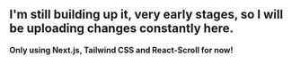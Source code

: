 

## I'm still building up it, very early stages, so I will be uploading changes constantly here. 

<b>Only using Next.js, Tailwind CSS and React-Scroll for now!</b>

